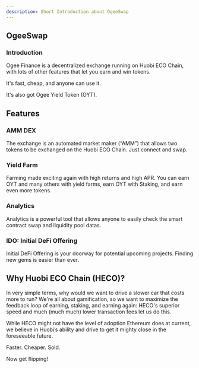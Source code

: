 ```yaml
---
description: Short Introduction about OgeeSwap
---
```


## OgeeSwap

### Introduction

Ogee Finance is a decentralized exchange running on Huobi ECO Chain, with lots of other features that let you earn and win tokens.

It's fast, cheap, and anyone can use it.

It's also got Ogee Yield Token (OYT).

## Features

### AMM DEX
The exchange is an automated market maker (“AMM”) that allows two tokens to be exchanged on the Huobi ECO Chain. Just connect and swap.

### Yield Farm
Farming made exciting again with high returns and high APR. You can earn OYT and many others with yield farms, earn OYT with Staking, and earn even more tokens.

### Analytics
Analytics is a powerful tool that allows anyone to easily check the smart contract swap and liquidity pool datas.

### IDO: Initial DeFi Offering
Initial DeFi Offering is your doorway for potential upcoming projects. Finding new gems is easier than ever.


## Why Huobi ECO Chain (HECO)?

In very simple terms, why would we want to drive a slower car that costs more to run? We're all about gamification, so we want to maximize the feedback loop of earning, staking, and earning again: HECO's superior speed and much (much much) lower transaction fees let us do this.

While HECO might not have the level of adoption Ethereum does at current, we believe in Huobi’s ability and drive to get it mighty close in the foreseeable future.

Faster. Cheaper. Sold.

Now get flipping!
